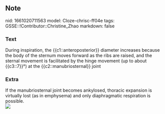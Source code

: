 ## Note
nid: 1661020711563
model: Cloze-chrisc-ff04e
tags: GSSE::!Contributor::Christine_Zhao
markdown: false

### Text
<div>
  <div>
    <div>
      <div>
        During inspiration, the {{c1::anteroposterior}} diameter
        increases because the body of the sternum moves forward as
        the ribs are raised, and the sternal movement is
        facilitated by the hinge movement (up to about {{c3::7}}°)
        at the {{c2::manubriosternal}} joint
      </div>
    </div>
  </div>
</div>

### Extra
<div>
  If the manubriosternal joint becomes ankylosed, thoracic
  expansion is virtually lost (as in emphysema) and only
  diaphragmatic respiration is possible.
</div>
<div>
  <div>
    <div>
      <div>
        <div><img src= 
        "paste-d8fd706e1723d78c8ea01f72291a2cfcc502b7bd.jpg"></div>
      </div>
    </div>
  </div>
</div>
